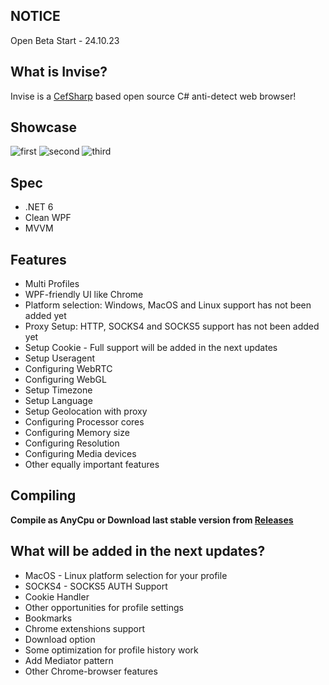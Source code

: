 ## NOTICE
Open Beta Start - 24.10.23 

## What is Invise?

Invise is a [CefSharp](https://github.com/cefsharp/CefSharp/) based open source C# anti-detect web browser!

## Showcase
![first](https://github.com/EugeneSunrise/Invise/assets/56397706/375dd435-1258-49a8-8834-f1cc7faa8d20)
![second](https://github.com/EugeneSunrise/Invise/assets/56397706/83f0a8f9-e5b7-462c-ac6f-2690ab79fe5b)
![third](https://github.com/EugeneSunrise/Invise/assets/56397706/b31830d2-0876-46f4-a7a5-2c9ed7ee7247)

## Spec

- .NET 6
- Clean WPF
- MVVM


## Features

- Multi Profiles
- WPF-friendly UI like Chrome
- Platform selection: Windows, MacOS and Linux support has not been added yet
- Proxy Setup: HTTP, SOCKS4 and SOCKS5 support has not been added yet
- Setup Cookie - Full support will be added in the next updates
- Setup Useragent 
- Configuring WebRTC
- Configuring WebGL
- Setup Timezone
- Setup Language
- Setup Geolocation with proxy
- Configuring Processor cores
- Configuring Memory size
- Configuring Resolution
- Configuring Media devices
- Other equally important features


## Compiling

**Compile as AnyCpu or Download last stable version from [Releases](https://github.com/EugeneSunrise/Invise/releases)**


## What will be added in the next updates?

- MacOS - Linux platform selection for your profile
- SOCKS4 - SOCKS5 AUTH Support
- Cookie Handler
- Other opportunities for profile settings
- Bookmarks
- Chrome extenshions support
- Download option
- Some optimization for profile history work
- Add Mediator pattern
- Other Chrome-browser features
